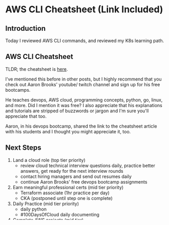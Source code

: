 
# AWS CLI Cheatsheet (Link Included)

## Introduction

Today I reviewed AWS CLI commands, and reviewed my K8s learning path.

## AWS CLI Cheatsheet

TLDR; the cheatsheet is [here](https://dev.to/mdminhazulhaque/aws-cli-cheatsheet-15f2).

I've mentioned this before in other posts, but I highly recommend that you check out Aaron Brooks' youtube/ twitch channel and sign up for his free bootcamps.

He teaches devops, AWS cloud, programming concepts, python, go, linux, and more. Did I mention it was free? I also appreciate that his explanations and tutorials are stripped of buzzwords or jargon and I'm sure you'll appreciate that too.

Aaron, in his devops bootcamp, shared the link to the cheatsheet article with his students and I thought you might appreciate it, too.

## Next Steps

1) Land a cloud role (top tier priority)
    - review cloud technical interview questions daily, practice better answers, get ready for the next interview rounds
    - contact hiring managers and send out resumes daily
    - continue Aaron Brooks' free devops bootcamp assignments
2) Earn meaningful professional certs (mid tier priority)
    - Terraform associate (1hr practice per day)
    - CKA (postponed until step one is complete)
3) Daily Practice (mid tier priority)
    - daily python
    - #100DaysOfCloud daily documenting
4) Complete AWS projects (mid tier)
    - serverless
    - ansible w/ ec2
5) Complete ci/cd pipeline proj (low tier)
    - with my current technical interview experience, no questions were asked about ci/cd or jenkins. This is now a low tier priority.

## Social Proof

[Tweet](https://twitter.com/lrnallday/status/1352917141264224256)
